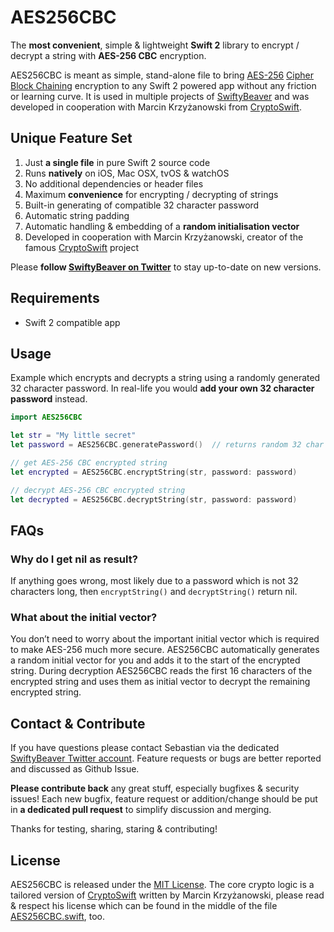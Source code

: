 # AES256CBC

The **most convenient**, simple & lightweight **Swift 2** library to encrypt / decrypt a string with **AES-256 CBC** encryption.

AES256CBC is meant as simple, stand-alone file to bring [AES-256](https://en.wikipedia.org/wiki/Advanced_Encryption_Standard) [Cipher Block Chaining](https://en.wikipedia.org/wiki/Block_cipher_mode_of_operation#Cipher_Block_Chaining_.28CBC.29) encryption to any Swift 2 powered app without any friction or learning curve. It is used in multiple projects of [SwiftyBeaver](https://github.com/SwiftyBeaver) and was developed in cooperation with Marcin Krzyżanowski from [CryptoSwift](https://github.com/krzyzanowskim/CryptoSwift).

## Unique Feature Set

1. Just **a single file** in pure Swift 2 source code
2. Runs **natively** on iOS, Mac OSX, tvOS & watchOS
3. No additional dependencies or header files
4. Maximum **convenience** for encrypting / decrypting of strings
5. Built-in generating of compatible 32 character password
6. Automatic string padding
6. Automatic handling & embedding of a **random initialisation vector**
7. Developed in cooperation with Marcin Krzyżanowski, creator of the famous [CryptoSwift](https://github.com/krzyzanowskim/CryptoSwift) project
   
Please **follow [SwiftyBeaver on Twitter](https://twitter.com/SwiftyBeaver)** to stay up-to-date on new versions.

## Requirements

- Swift 2 compatible app


## Usage

Example which encrypts and decrypts a string using a randomly generated 32 character password. In real-life you would **add your own 32 character password** instead.

``` Swift
import AES256CBC

let str = "My little secret"
let password = AES256CBC.generatePassword()  // returns random 32 char string

// get AES-256 CBC encrypted string
let encrypted = AES256CBC.encryptString(str, password: password)

// decrypt AES-256 CBC encrypted string
let decrypted = AES256CBC.decryptString(str, password: password)
```

## FAQs

### Why do I get nil as result?
If anything goes wrong, most likely due to a password which is not 32 characters long, then `encryptString()` and `decryptString()` return nil.



### What about the initial vector?

You don’t need to worry about the important initial vector which is required to make AES-256 much more secure. AES256CBC automatically generates a random initial vector for you and adds it to the start of the encrypted string. During decryption AES256CBC reads the first 16 characters of the encrypted string and uses them as initial vector to decrypt the remaining encrypted string.


## Contact & Contribute

If you have questions please contact Sebastian via the dedicated [SwiftyBeaver Twitter account](https://twitter.com/SwiftyBeaver). Feature requests or bugs are better reported and discussed as Github Issue.

**Please contribute back** any great stuff, especially bugfixes & security issues! Each new bugfix, feature request or addition/change should be put in **a dedicated pull request** to simplify discussion and merging.

Thanks for testing, sharing, staring & contributing!


## License

AES256CBC is released under the [MIT License](https://github.com/SwiftyBeaver/AES256CBC/blob/master/LICENSE). The core crypto logic is a tailored version of [CryptoSwift](https://github.com/krzyzanowskim/CryptoSwift) written by Marcin Krzyżanowski, please read & respect his license which can be found in the middle of the file [AES256CBC.swift](https://github.com/SwiftyBeaver/AES256CBC/blob/master/sources/AES256CBC.swift), too.

